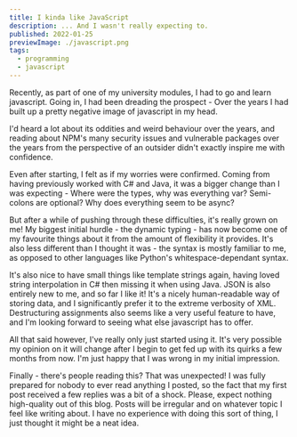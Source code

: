 ```yaml
---
title: I kinda like JavaScript
description: ... And I wasn't really expecting to.
published: 2022-01-25
previewImage: ./javascript.png
tags:
  - programming
  - javascript
---
```


Recently, as part of one of my university modules, I had to go and learn javascript.
Going in, I had been dreading the prospect - Over the years I had built up a pretty negative image of javascript in my head.

I'd heard a lot about its oddities and weird behaviour over the years, and reading about NPM's many security issues and vulnerable packages over the years from the perspective of an outsider didn't exactly inspire me with confidence.

Even after starting, I felt as if my worries were confirmed. Coming from having previously worked with C# and Java, it was a bigger change than I was expecting - Where were the types, why was everything var? Semi-colons are optional? Why does everything seem to be async?

But after a while of pushing through these difficulties, it's really grown on me! My biggest initial hurdle - the dynamic typing - has now become one of my favourite things about it from the amount of flexibility it provides. It's also less different than I thought it was - the syntax is mostly familiar to me, as opposed to other languages like Python's whitespace-dependant syntax.

It's also nice to have small things like template strings again, having loved string interpolation in C# then missing it when using Java.
JSON is also entirely new to me, and so far I like it! It's a nicely human-readable way of storing data, and I significantly prefer it to the extreme verbosity of XML.
Destructuring assignments also seems like a very useful feature to have, and I'm looking forward to seeing what else javascript has to offer.

All that said however, I've really only just started using it. It's very possible my opinion on it will change after I begin to get fed up with its quirks a few months from now. I'm just happy that I was wrong in my initial impression.

Finally - there's people reading this? That was unexpected! I was fully prepared for nobody to ever read anything I posted, so the fact that my first post received a few replies was a bit of a shock. Please, expect nothing high-quality out of this blog. Posts will be irregular and on whatever topic I feel like writing about. I have no experience with doing this sort of thing, I just thought it might be a neat idea.
